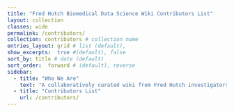 ```yaml
---
title: "Fred Hutch Biomedical Data Science Wiki Contributors List"
layout: collection
classes: wide
permalink: /contributors/
collection: contributors # collection name
entries_layout: grid # list (default),
show_excerpts:  true #(default), false
sort_by: title # date (default)
sort_order:  forward # (default), reverse
sidebar:
  - title: "Who We Are"
    text: "A collaboratively curated wiki from Fred Hutch investigators.  This project team is lead by the Translational Genomics Data Coordination Center.  For more information about this project or contributing, email Amy Paguirigan at apaguiri@fredhutch.org."
  - title: "Contributors List"
    url: /contributors/
---
```

